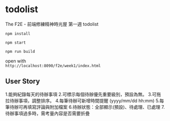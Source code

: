 # todolist

The F2E - 前端修練精神時光屋 第一週 todolist

`npm install`

`npm start`

`npm run build`

open with  
`http://localhost:8090/f2e/week1/index.html`


## User Story
1.能夠紀錄每天的待辦事項
2.可標示每個待辦優先重要級別，預設為無。
3.可拖拉待辦事項，調整排序。
4.每筆待辦可新增時間提醒 (yyyy/mm/dd hh:mm)
5.每筆待辦可再填寫評論與附加檔案
6.待辦狀態：全部顯示(預設)、待處理、已處理
7.待辦事項過多時，需考量內容是否需要折疊
